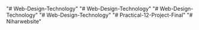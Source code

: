 "# Web-Design-Technology" 
"# Web-Design-Technology" 
"# Web-Design-Technology" 
"# Web-Design-Technology" 
"# Practical-12-Project-Final" 
"# Niharwebsite" 
